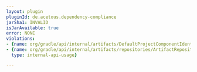 ```yaml
---
layout: plugin
pluginId: de.acetous.dependency-compliance
jarSha1: INVALID
isJarAvailable: true
error: NONE
violations:
- {name: org/gradle/api/internal/artifacts/DefaultProjectComponentIdentifier, type: internal-api-usage}
- {name: org/gradle/api/internal/artifacts/repositories/ArtifactRepositoryInternal,
  type: internal-api-usage}

---
```

